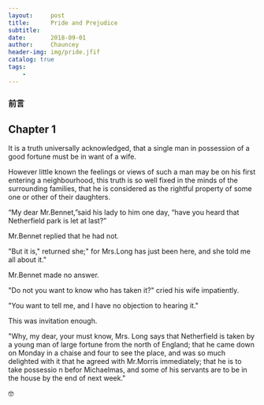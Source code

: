 ```yaml
---
layout:     post   				    
title:      Pride and Prejudice				
subtitle:   
date:       2018-09-01 				
author:     Chauncey 						
header-img: img/pride.jfif 	
catalog: true 						
tags:							
    - 
---
```


### 前言

##                                              Chapter 1

  It is a truth universally acknowledged, that a single man in possession of a good fortune must be in want of a wife.
  
  However little known the feelings or views of such a man may be on his first entering a neighbourhood, this truth is so well fixed in the minds of the surrounding families, that he is considered as the rightful property of some one or other of their daughters. 
  
  “My dear Mr.Bennet,”said his lady to him one day, “have you heard that Netherfield park is let at last?”
  
  Mr.Bennet replied that he had not.
  
  "But it is," returned she;" for Mrs.Long has just been here, and she told me all about it."
  
  Mr.Bennet made no answer.
  
  "Do not you want to know who has taken it?" cried his wife impatiently.
  
  "You want to tell me, and I have no objection to hearing it."
  
  This was invitation enough.
  
  "Why, my dear, your must know, Mrs. Long says that Netherfield is taken by a young man of large fortune from the north of England; that he came down on Monday in a chaise and four to see the place, and was so much delighted with it that he agreed with Mr.Morris immediately; that he is to take possessio n befor Michaelmas, and some of his servants are to be in the house by the end of next week."
  
  🤓
  
  
  
  

